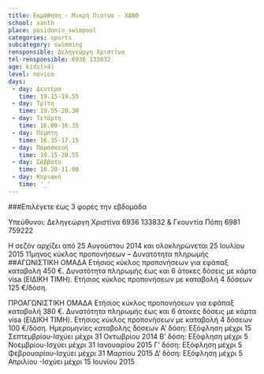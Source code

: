 ```yaml
---
title: Εκμάθηση - Μικρή Πισίνα - ΧΑΝΘ
school: xanth
place: posidonio_swimpool
categories: sports
subcategory: swimming
rensponsible: Δεληγεώργη Χριστίνα
tel-rensponsible: 6936 133832
age: kids(>4)
level: novice
days:
 - day: Δευτέρα
   time: 19.15-19.55
 - day: Τρίτη
   time: 19.55-20.30
 - day: Τετάρτη
   time: 16.00-16.35
 - day: Πέμπτη
   time: 16.35-17.15
 - day: Παρασκευή
   time: 19.15-20.55
 - day: Σάββατο
   time: 10.20-11.00
 - day: Κυριακή
   time: '_'
---
```


###Επιλέγετε έως 3 φορές την εβδομάδα

Υπεύθυνοι: Δεληγεώργη Χριστίνα 6936 133832 & Γκουντία Πόπη 6981 759222

Η σεζόν αρχίζει από 25 Αυγούστου 2014 και ολοκληρώνεται 25 Ιουλίου 2015
11μηνος κύκλος προπονήσεων – Δυνατότητα πληρωμής
##ΑΓΩΝΙΣΤΙΚΗ ΟΜΑΔΑ
Ετήσιος κύκλος προπονήσεων για εφάπαξ καταβολή 450 €.
Δυνατότητα πληρωμής έως και 6 άτοκες δόσεις με κάρτα visa (ΕΙΔΙΚΗ ΤΙΜΗ).
Ετήσιος κύκλος προπονήσεων με καταβολή 4 δόσεων 125 €/δόση. 

ΠΡΟΑΓΩΝΙΣΤΙΚΗ ΟΜΑΔΑ
Ετήσιος κύκλος προπονήσεων για εφάπαξ καταβολή 380 €. 
Δυνατότητα πληρωμής έως και 6 άτοκες δόσεις με κάρτα visa (ΕΙΔΙΚΗ ΤΙΜΗ). 
Ετήσιος κύκλος προπονήσεων με καταβολή 4 δόσεων 100 €/δόση.
Ημερομηνίες καταβολής δόσεων
A’ δόση: Εξόφληση μέχρι 15 Σεπτεμβρίου-Ισχύει μέχρι 31 Οκτωβρίου 2014
Β’ δόση: Εξόφληση μέχρι 5 Νοεμβρίου-Ισχύει μέχρι 31 Ιανουαρίου 2015
Γ’ δόση: Εξόφληση μέχρι 5 Φεβρουαρίου-Ισχύει μέχρι 31 Μαρτίου 2015
Δ’ δόση: Εξόφληση μέχρι 5 Απριλίου    -Ισχύει μέχρι 15 Ιουνίου 2015